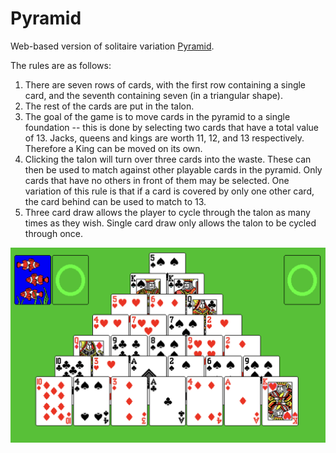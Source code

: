 # Pyramid

Web-based version of solitaire variation [Pyramid](https://en.wikipedia.org/wiki/Pyramid_(solitaire)).

The rules are as follows:

1. There are seven rows of cards, with the first row containing a single card, and the seventh containing seven (in a triangular shape).
2. The rest of the cards are put in the talon.
3. The goal of the game is to move cards in the pyramid to a single foundation -- this is done by selecting two cards that have a total value of 13. Jacks, queens and kings are worth 11, 12, and 13 respectively. Therefore a King can be moved on its own.
4. Clicking the talon will turn over three cards into the waste. These can then be used to match against other playable cards in the pyramid. Only cards that have no others in front of them may be selected. One variation of this rule is that if a card is covered by only one other card, the card behind can be used to match to 13.
5. Three card draw allows the player to cycle through the talon as many times as they wish. Single card draw only allows the talon to be cycled through once.

![Inspiration screenshot](pyramid.png)
